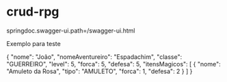 # crud-rpg

springdoc.swagger-ui.path=/swagger-ui.html

Exemplo para teste

{
"nome": "João",
"nomeAventureiro": "Espadachim",
"classe": "GUERREIRO",
"level": 5,
"forca": 5,
"defesa": 5,
"itensMagicos": [
{
"nome": "Amuleto da Rosa",
"tipo": "AMULETO",
"forca": 1,
"defesa": 2
}
]
}

